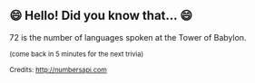 ## 😄 Hello! Did you know that... 😄
72 is the number of languages spoken at the Tower of Babylon.

<sup>(come back in 5 minutes for the next trivia)</sup>


<sup>Credits: http://numbersapi.com</sup>
